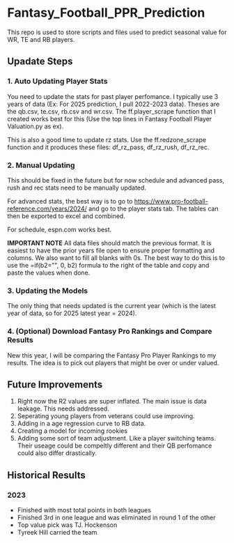 # Fantasy_Football_PPR_Prediction
This repo is used to store scripts and files used to predict seasonal value for WR, TE and RB players. 

## Upadate Steps

### 1. Auto Updating Player Stats
You need to update the stats for past player perfomance. I typically use 3 years of data (Ex: For 2025 prediction, I pull 2022-2023 data). Theses are the qb.csv, te.csv, rb.csv and wr.csv. The ff.player_scrape function that I created works best for this (Use the top lines in Fantasy Football Player Valuation.py as ex). 

This is also a good time to update rz stats. Use the ff.redzone_scrape function and it produces these files: df_rz_pass, df_rz_rush, df_rz_rec.

### 2. Manual Updating 
This should be fixed in the future but for now schedule and advanced pass, rush and rec stats need to be manually updated. 

For advanced stats, the best way is to go to https://www.pro-football-reference.com/years/2024/ and go to the player stats tab. The tables can then be exported to excel and combined. 

For schedule, espn.com works best.

**IMPORTANT NOTE** 
All data files should match the previous format. It is easiest to have the prior years file open to ensure proper formatting and columns. We also want to fill all blanks with 0s. The best way to do this is to use the =if(b2="", 0, b2) formula to the right of the table and copy and paste the values when done. 

### 3. Updating the Models 
The only thing that needs updated is the current year (which is the latest year of data, so for 2025 latest year = 2024). 

### 4. (Optional) Download Fantasy Pro Rankings and Compare Results 
New this year, I will be comparing the Fantasy Pro Player Rankings to my results. The idea is to pick out players that might be over or under valued.

## Future Improvements
1. Right now the R2 values are super inflated. The main issue is data leakage. This needs addressed.
2. Seperating young players from veterans could use improving.
3. Adding in a age regression curve to RB data.
4. Creating a model for incoming rookies
5. Adding some sort of team adjustment. Like a player switching teams. Their useage could be compeltly different and their QB perfomance could also differ drastically. 

## Historical Results
### 2023
- Finished with most total points in both leagues 
- Finished 3rd in one league and was eliminated in round 1 of the other
- Top value pick was TJ. Hockenson
- Tyreek Hill carried the team

